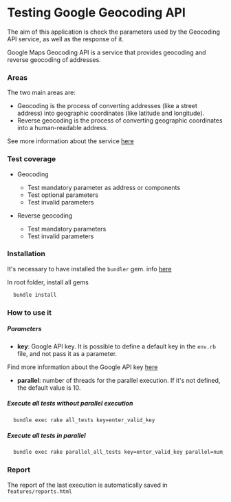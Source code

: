 # Testing Google Geocoding API

The aim of this application is check the parameters used by the Geocoding API service, as well as the response of it.

Google Maps Geocoding API is a service that provides geocoding and reverse geocoding of addresses.

### Areas
The two main areas are:
 - Geocoding is the process of converting addresses (like a street address) into geographic coordinates (like latitude and longitude).
 - Reverse geocoding is the process of converting geographic coordinates into a human-readable address.

See more information about the service [here](https://developers.google.com/maps/documentation/geocoding/start)



### Test coverage
- Geocoding
  - Test mandatory parameter as address or components
  -  Test optional parameters
  - Test invalid parameters

- Reverse geocoding
  - Test mandatory parameters
  - Test invalid parameters

### Installation

It's necessary to have installed the `bundler` gem. info [here](https://github.com/bundler/bundler)

In root folder, install all gems

```sh
  bundle install
```

### How to use it

##### Parameters
- **key**: Google API key. It is possible to define a default key in the `env.rb` file, and not pass it as a parameter. 

Find more information about the Google API key [here](https://developers.google.com/maps/documentation/geocoding/start#get-a-key)

- **parallel**: number of threads for the parallel execution. If it's not defined, the default value is 10.

##### Execute all tests without parallel execution
```bash
  bundle exec rake all_tests key=enter_valid_key
```

##### Execute all tests in parallel
```sh
  bundle exec rake parallel_all_tests key=enter_valid_key parallel=num_parallel
```

### Report
The report of the last execution is automatically saved in `features/reports.html`
